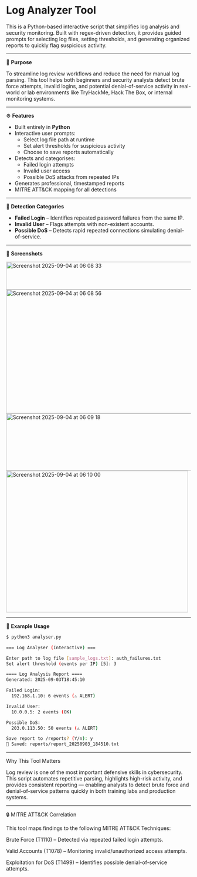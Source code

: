 # Log Analyzer Tool  

This is a Python-based interactive script that simplifies log analysis and security monitoring. Built with regex-driven detection, it provides guided prompts for selecting log files, setting thresholds, and generating organized reports to quickly flag suspicious activity.  

---

🎯 **Purpose**  

To streamline log review workflows and reduce the need for manual log parsing. This tool helps both beginners and security analysts detect brute force attempts, invalid logins, and potential denial-of-service activity in real-world or lab environments like TryHackMe, Hack The Box, or internal monitoring systems.  

---

⚙️ **Features**  

- Built entirely in **Python**  
- Interactive user prompts:  
  - Select log file path at runtime  
  - Set alert thresholds for suspicious activity  
  - Choose to save reports automatically  
- Detects and categorises:  
  - Failed login attempts  
  - Invalid user access  
  - Possible DoS attacks from repeated IPs  
- Generates professional, timestamped reports  
- MITRE ATT&CK mapping for all detections  

---

🧪 **Detection Categories**  

- **Failed Login** – Identifies repeated password failures from the same IP.  
- **Invalid User** – Flags attempts with non-existent accounts.  
- **Possible DoS** – Detects rapid repeated connections simulating denial-of-service.  

---

📸 **Screenshots**  

<img width="694" height="75" alt="Screenshot 2025-09-04 at 06 08 33" src="https://github.com/user-attachments/assets/03ba897a-1387-4b74-823b-3d478cd65709" />

<img width="600" height="337" alt="Screenshot 2025-09-04 at 06 08 56" src="https://github.com/user-attachments/assets/fc00133b-09bf-4d63-999f-38afdf22cdb5" />

<img width="752" height="156" alt="Screenshot 2025-09-04 at 06 09 18" src="https://github.com/user-attachments/assets/5fee2c52-a22a-4d06-93e3-bc14e6cdfc59" />

<img width="496" height="385" alt="Screenshot 2025-09-04 at 06 10 00" src="https://github.com/user-attachments/assets/84874cc5-ba82-4d9d-ba36-07a988220655" />

---

🚀 **Example Usage**  

```bash
$ python3 analyser.py

=== Log Analyser (Interactive) ===

Enter path to log file [sample_logs.txt]: auth_failures.txt  
Set alert threshold (events per IP) [5]: 3  

==== Log Analysis Report ====  
Generated: 2025-09-03T18:45:10  

Failed Login:  
  192.168.1.10: 6 events (⚠️ ALERT)  

Invalid User:  
  10.0.0.5: 2 events (OK)  

Possible DoS:  
  203.0.113.50: 50 events (⚠️ ALERT)  

Save report to /reports? (Y/n): y  
💾 Saved: reports/report_20250903_184510.txt  
```

---

Why This Tool Matters

Log review is one of the most important defensive skills in cybersecurity. This script automates repetitive parsing, highlights high-risk activity, and provides consistent reporting — enabling analysts to detect brute force and denial-of-service patterns quickly in both training labs and production systems.

---

🔒 MITRE ATT&CK Correlation

This tool maps findings to the following MITRE ATT&CK Techniques:

Brute Force (T1110) – Detected via repeated failed login attempts.

Valid Accounts (T1078) – Monitoring invalid/unauthorized access attempts.

Exploitation for DoS (T1499) – Identifies possible denial-of-service attempts.

